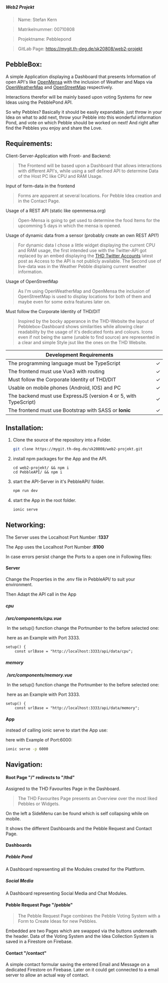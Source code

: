 ##### Web2 Projekt

> Name: Stefan Kern

> Matrikelnummer: 00710808

> Projektname: Pebblepond 

> GitLab Page: https://mygit.th-deg.de/sk20808/web2-projekt

## PebbleBox:

A simple Application displaying a Dashboard that presents Information of open API's like [OpenMensa](https://openmensa.org/c/198) with the inclusion of Weather and Maps via [OpenWeatherMap](https://openweathermap.org/) and [OpenStreetMap](https://www.openstreetmap.org/) respectively.

Interactions therefor will be mainly based upon voting Systems for new Ideas using the PebblePond API.

So why Pebbles? Basically it should be easily expandable. just throw in your Idea on what to add next, throw your Pebble into this wonderful information Pond, and vote on which Pebble should be worked on next! And right after find the Pebbles you enjoy and share the Love.

## Requirements:

Client-Server-Application with Front- and Backend:

> The Frontend will be based upon a Dashboard that allows interactions with different API's, while using a self defined API to determine Data of the Host PC like CPU and RAM Usage.

Input of form-data in the frontend

> Forms are apparent at several locations. For Pebble Idea creation and in the Contact Page.

Usage of a REST API (static like openmensa.org)

> Open-Mensa is going to get used to determine the food Items for the upcomming 5 days in which the mensa is opened.

Usage of dynamic data from a sensor (probably create an own REST API?)

> For dynamic data I chose a little widget displaying the current CPU and RAM usage, the first intended use with the Twitter-API got replaced by an embed displaying the [THD Twitter Accounts](https://twitter.com/th_deggendorf?lang=en) latest post as Access to the API is not publicly available. The Second use of live-data was in the Weather Pebble displaing current weather information.

Usage of OpenStreetMap

> As I'm using OpenWeatherMap and OpenMensa the inclusion of OpenStreetMap is used to display locations for both of them and maybe even for some extra features later on.

Must follow the Corporate Identity of THD/DIT

> Inspired by the bocky apperance in the THD-Website the layout of Pebblebox-Dashboard shows similarities while allowing clear readability by the usage of it's dedicated fonts and colours. Icons even if not being the same (unable to find source) are represented in a clear and simple Style jsut like the ones on the THD Website. 

| Development Requirements                                     |      |
| ------------------------------------------------------------ | ---- |
| The programming language must be TypeScript                  | ✓    |
| The frontend must use Vue3 with routing                      | ✓    |
| Must follow the Corporate Identity of THD/DIT                | ✓    |
| Usable on mobile phones (Android, IOS) and PC                | ✓    |
| The backend must use ExpressJS (version 4 or 5, with TypeScript) | ✓    |
| The frontend must use Bootstrap with SASS or **Ionic**       | ✓    |

## Installation:

1. Clone the source of the repository into a Folder.

   ```sh
   git clone https://mygit.th-deg.de/sk20808/web2-projekt.git
   ```

2. install npm packages for the App and the API.

   ```shell
   cd web2-projekt/ && npm i
   cd PebbleAPI/ && npm i
   ```

3. start the API-Server in it's PebbleAPI/ folder.

   ```sh
   npm run dev
   ```

4. start the App in the root folder.

   ```sh
   ionic serve
   ```

## Networking:

The Server uses the Localhost Port Number :**1337**

The App uses the Localhost Port Number :**8100**

In case errors persist change the Ports to a open one in Following files:

#### Server 

Change the Properties in the .env file in PebbleAPI/ to suit your environment.

Then Adapt the API call in the App

##### cpu

***/src/components/cpu.vue***

​	In the setup() function change the Portnumber to the before selected one:

​	here as an Example with Port 3333.

```tsx
setup() {
    const urlBase = "http://localhost:3333/api/data/cpu";
```

##### memory

​	***/src/components/memory.vue***

​	In the setup() function change the Portnumber to the before selected one:

​	here as an Example with Port 3333.

```tsx
setup() {
    const urlBase = "http://localhost:3333/api/data/memory";
```

#### App

instead of calling ionic serve to start the App use:

here with Example of Port:6000:

```sh
ionic serve -p 6000
```

## Navigation:

#### Root Page "/" redirects to "/thd"

Assigned to the THD Favourites Page in the Dashboard.

>  The THD Favourites Page presents an Overview over the most liked Pebbles or Widgets.

On the left a SideMenu can be found which is self collapsing while on mobile. 

It shows the different Dashboards and the Pebble Request and Contact Page.

#### Dashboards

##### Pebble Pond

A Dashboard representing all the Modules created for the Plattform.

##### Social Media

A Dashboard representing Social Media and Chat Modules.

#### Pebble Request Page "/pebble"

> The Pebble Request Page combines the Pebble Voting System with a Form to Create Ideas for new Pebbles.

Embedded are two Pages which are swapped via the buttons underneath the header. Data of the Voting System and the Idea Collection System is saved in a Firestore on Firebase.

#### Contact "/contact"

A simple contact formular saving the entered Email and Message on a dedicated Firestore on Firebase. Later on it could get connected to a email server to allow an actual way of contact.

